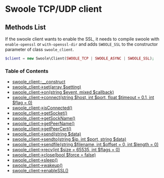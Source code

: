 # Swoole TCP/UDP client

## Methods List

If the swoole client wants to enable the SSL, it needs to compile swoole with `enable-openssl` or `with-openssl-dir` and adds `SWOOLE_SSL` to the constructor parameter of class `swoole_client`. 

```php
$client = new Swoole\Client(SWOOLE_TCP | SWOOLE_ASYNC | SWOOLE_SSL);
```

### Table of Contents

- [swoole_client::__construct](/modules/swoole-client/methods/construct.md)
- [swoole_client->set(array $setting)](/modules/swoole-client/methods/set.md)
- [swoole_client->on(string $event, mixed $callback)](/modules/swoole-client/methods/on.md)
- [swoole_client->connect(string $host, int $port, float $timeout = 0.1, int $flag = 0)](/modules/swoole-client/methods/connect.md)
- [swoole_client->isConnected()](/modules/swoole-client/methods/isconnected.md)
- [swoole_client->getSocket()](/modules/swoole-client/methods/getsocket.md)
- [swoole_client->getSockName()](/modules/swoole-client/methods/getsockname.md)
- [swoole_client->getPeerName()](/modules/swoole-client/methods/getpeername.md)
- [swoole_client->getPeerCert()](/modules/swoole-client/methods/getpeercert.md)
- [swoole_client->send(string $data)](/modules/swoole-client/methods/send.md)
- [swoole_client->sendto(string $ip, int $port, string $data)](/modules/swoole-client/methods/sendto.md)
- [swoole_client->sendfile(string $filename, int $offset = 0, int $length = 0)](/modules/swoole-client/methods/sendfile.md)
- [swoole_client->recv(int $size = 65535, int $flags = 0)](/modules/swoole-client/methods/recv.md)
- [swoole_client->close(bool $force = false)](/modules/swoole-client/methods/close.md)
- [swoole_client->sleep()](/modules/swoole-client/methods/sleep.md)
- [swoole_client->wakeup()](/modules/swoole-client/methods/wakeup.md)
- [swoole_client->enableSSL()](/modules/swoole-client/methods/enablessl.md)
